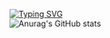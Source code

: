 [![Typing SVG](https://readme-typing-svg.herokuapp.com?color=%23FF5B5B&duration=3500&center=true&vCenter=true&lines=hello+world+I'm+%3C%2Fisaac%3E;some+random+tech+nerd)](https://git.io/typing-svg)
<br>
![Anurag's GitHub stats](https://github-readme-stats.vercel.app/api?username=stickman-dev&show_icons=true&theme=dracula)
